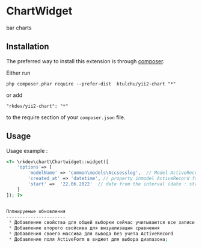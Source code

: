 ChartWidget
===========
bar charts

Installation
------------

The preferred way to install this extension is through [composer](http://getcomposer.org/download/).

Either run

```
php composer.phar require --prefer-dist  ktulchu/yii2-chart "*"
```

or add

```
"rkdev/yii2-chart": "*"
```

to the require section of your `composer.json` file.


Usage
-----

Usage example  :

```php
<?= \rkdev\chart\Chartwidget::widget([
	'options'=> [
		'modelName' => 'common\models\Accsesslog',  // Model ActiveRecord
		'created_at' => 'datetime', // property inmodel ActiveRecord for range by day : week : month (intenger)
		'start' =>  '22.06.2022'  // date from the interval (date : string : intenger)
	]
]); ?>


Плпнируемые обновления 
----------------------
 * Добавление свойства для общей выборки сейчас учитываются все записи
 * Добавление второго свойсива для визуализации сравнения
 * Добавления своего массива для вывода без учета ActiveRecord
 * Добавление поля ActiveForm в виджет для выбора диапазона;
 
 
